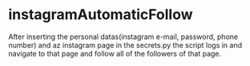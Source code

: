 # instagramAutomaticFollow

After inserting the personal datas(instagram e-mail, password, phone number) and az instagram page in the secrets.py the script logs in and navigate to that page and follow all of the followers of that page.
